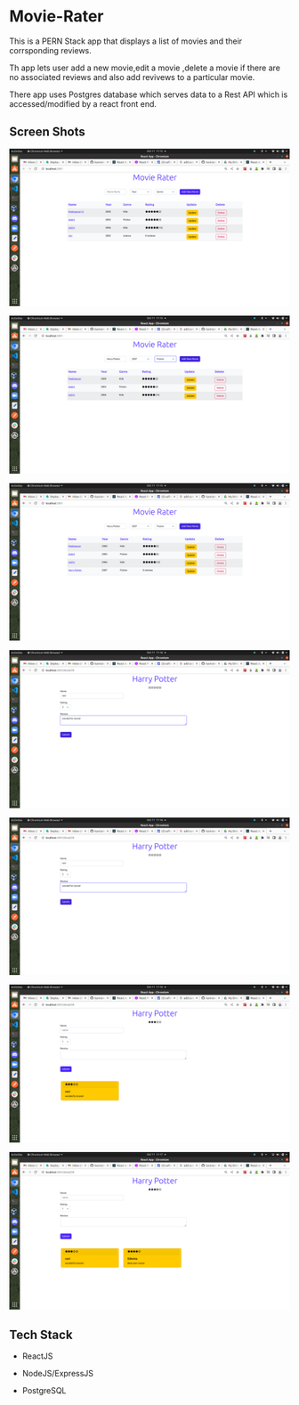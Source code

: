 # Movie-Rater
This is a PERN Stack app that displays a list of movies and their corrsponding reviews.

Th app lets user add a new movie,edit a movie ,delete a movie if there are no associated reviews and also add revivews to a particular movie.

There app uses Postgres database which serves data to a Rest API which is accessed/modified by a react front end.

## Screen Shots

![](client//images//MovieRater1.png)

![](client//images//MovieRater2.png)

![](client//images//MovieRater3.png)

![](client//images//MovieRater4.png)

![](client//images//MovieRater4.png)

![](client//images//MovieRater5.png)

![](client//images//MovieRater6.png)

## Tech Stack 

* ReactJS

* NodeJS/ExpressJS

* PostgreSQL
